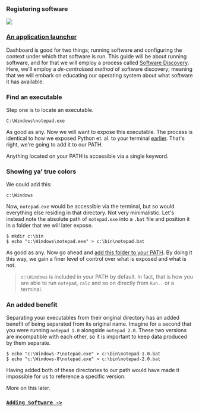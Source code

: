 ### Registering software

![](https://dl.dropbox.com/s/lhz9qa3qlmmheue/videoplaceholder.png)

### [An application launcher][applauncher]

Dashboard is good for two things; running software and configuring the context under which that software is run. This guide will be about running software, and for that we will employ a process called [Software Discovery][softdisc]. Here, we'll employ a *de-centralised method* of software discovery; meaning that we will embark on educating our operating system about what software it has available.

### Find an executable

Step one is to locate an executable.

```
C:\Windows\notepad.exe
```

As good as any. Now we will want to expose this executable. The process is identical to how we exposed Python et. al. to your terminal [earlier][PATH]. That's right, we're going to add it to our PATH.

Anything located on your PATH is accessible via a single keyword.

### Showing ya' true colors

We could add this:

```
c:\Windows
```

Now, `notepad.exe` would be accessible via the terminal, but so would everything else residing in that directory. Not very minimalistic. Let's instead note the absolute path of `notepad.exe` into a `.bat` file and position it in a folder that we will later expose.

```
$ mkdir c:\bin
$ echo "c:\Windows\notepad.exe" > c:\bin\notepad.bat
```

As good as any. Now go ahead and [add this folder to your PATH][PATH]. By doing it this way, we gain a finer level of control over what is exposed and what is not.

> `c:\Windows` is included in your PATH by default. In fact, that is how you are able to run `notepad`, `calc` and so on directly from `Run..` or a terminal.

### An added benefit

Separating your executables from their original directory has an added benefit of being separated from its original name. Imagine for a second that you were running `notepad 1.0` alongside `notepad 2.0`. These two versions are incompatible with each other, so it is important to keep data produced by them separate.

```
$ echo "c:\Windows-7\notepad.exe" > c:\bin\notepad-1.0.bat
$ echo "c:\Windows-8\notepad.exe" > c:\bin\notepad-2.0.bat
```

Having added both of these directories to our path would have made it impossible for us to reference a specific version.

More on this later.

### [`Adding Software ->`](../adding-software)


[softdisc]: http://rfc.abstractfactory.io/spec/21/
[applauncher]: http://en.wikipedia.org/wiki/Comparison_of_desktop_application_launchers
[PATH]: ../../installation/adding-to-path